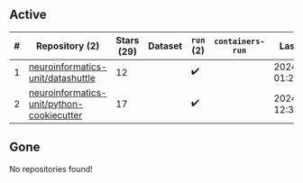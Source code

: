## Active
| # | Repository (2) | Stars (29) | Dataset | `run` (2) | `containers-run` | Last Modified |
| --- | --- | --- | --- | --- | --- | --- |
| 1 | [neuroinformatics-unit/datashuttle](https://github.com/neuroinformatics-unit/datashuttle) | 12 |  | :heavy_check_mark: |  | 2024-04-11 01:27:42+00:00 |
| 2 | [neuroinformatics-unit/python-cookiecutter](https://github.com/neuroinformatics-unit/python-cookiecutter) | 17 |  | :heavy_check_mark: |  | 2024-04-04 12:34:56+00:00 |

## Gone
No repositories found!

